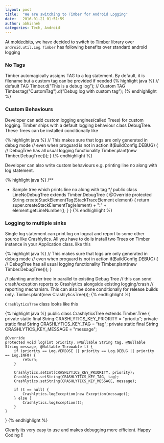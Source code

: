 ```yaml
---
layout: post
title:  "We are switching to Timber for Android Logging"
date:   2016-01-21 01:51:59
author: abhishek
categories: Tech, Android
---
```

At [moldedbits](http:///www.moldedbits.com), we have decided to switch to [Timber](https://github.com/JakeWharton/timber) library over `android.util.Log`. `Timber` has following benefits over standard android logging

### No Tags
Timber automagically assigns TAG to a log statement. By default, it is filename but a custom tag can be provided if needed
{% highlight java %}
// default TAG
Timber.d("This is a debug log”);
// Custom TAG
Timber.tag("CustomTag").d("Debug log with custom tag”);
{% endhighlight %}

### Custom Behaviours
Developer can add custom logging engines(called Trees) for custom logging. Timber ships with a default logging behaviour class DebugTree. These Trees can be installed conditionally
like

{% highlight java %}
// This makes sure that logs are only generated in debug mode
// even when proguard is not in action
if(BuildConfig.DEBUG) {
    // DebugTree has all usual logging functionality
    Timber.plant(new Timber.DebugTree());
}
{% endhighlight %}

Developer can also write custom behaviours e.g. printing line no along with log statement.

{% highlight java %}
/**
 * Sample tree which prints line no along with tag
 */
public class LineNoDebugTree extends Timber.DebugTree {
    @Override
    protected String createStackElementTag(StackTraceElement element) {
        return super.createStackElementTag(element) + ":" + element.getLineNumber();
    }
}
{% endhighlight %}

### Logging to multiple sinks
Single log statement can print log on logcat and report to some other source like Crashlytics. All you have to do is install two Trees on Timber instance in your Application class.
like this

{% highlight java %}
// This makes sure that logs are only generated in debug mode
// even when proguard is not in action
if(BuildConfig.DEBUG) {
    // DebugTree has all usual logging functionality
    Timber.plant(new Timber.DebugTree());
}

// planting another tree in parallel to existing Debug Tree
// this can send crash/exception reports to Crashlytics alongside existing logging/crash
// reporting mechanism. This can also be done conditionally for release builds only.
Timber.plant(new CrashlyticsTree());
{% endhighlight %}

`CrashlyticsTree` class looks like this

{% highlight java %}
public class CrashlyticsTree extends Timber.Tree {
    private static final String CRASHLYTICS_KEY_PRIORITY = "priority";
    private static final String CRASHLYTICS_KEY_TAG = "tag";
    private static final String CRASHLYTICS_KEY_MESSAGE = "message";

    @Override
    protected void log(int priority, @Nullable String tag, @Nullable String message, @Nullable Throwable t) {
        if (priority == Log.VERBOSE || priority == Log.DEBUG || priority == Log.INFO) {
            return;
        }

        Crashlytics.setInt(CRASHLYTICS_KEY_PRIORITY, priority);
        Crashlytics.setString(CRASHLYTICS_KEY_TAG, tag);
        Crashlytics.setString(CRASHLYTICS_KEY_MESSAGE, message);

        if (t == null) {
            Crashlytics.logException(new Exception(message));
        } else {
            Crashlytics.logException(t);
        }
    }
}
{% endhighlight %}

Clearly its very easy to use and makes debugging more efficient.
Happy Coding !!

